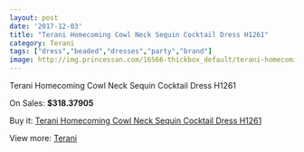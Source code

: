 ```yaml
---
layout: post
date: '2017-12-03'
title: "Terani Homecoming Cowl Neck Sequin Cocktail Dress H1261"
category: Terani
tags: ["dress","beaded","dresses","party","brand"]
image: http://img.princessan.com/16566-thickbox_default/terani-homecoming-cowl-neck-sequin-cocktail-dress-h1261.jpg
---
```

Terani Homecoming Cowl Neck Sequin Cocktail Dress H1261

On Sales: **$318.37905**
<a href="https://www.princessan.com/en/terani/7820-terani-homecoming-cowl-neck-sequin-cocktail-dress-h1261.html"><amp-img layout="responsive" width="600" height="600" src="//img.princessan.com/16566-thickbox_default/terani-homecoming-cowl-neck-sequin-cocktail-dress-h1261.jpg" alt="Terani Homecoming Cowl Neck Sequin Cocktail Dress H1261 0" /></a>
<a href="https://www.princessan.com/en/terani/7820-terani-homecoming-cowl-neck-sequin-cocktail-dress-h1261.html"><amp-img layout="responsive" width="600" height="600" src="//img.princessan.com/16567-thickbox_default/terani-homecoming-cowl-neck-sequin-cocktail-dress-h1261.jpg" alt="Terani Homecoming Cowl Neck Sequin Cocktail Dress H1261 1" /></a>

Buy it: [Terani Homecoming Cowl Neck Sequin Cocktail Dress H1261](https://www.princessan.com/en/terani/7820-terani-homecoming-cowl-neck-sequin-cocktail-dress-h1261.html "Terani Homecoming Cowl Neck Sequin Cocktail Dress H1261")

View more: [Terani](https://www.princessan.com/en/64-terani "Terani")